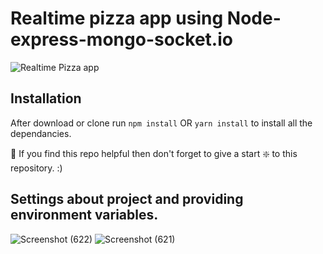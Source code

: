 # Realtime pizza app using Node-express-mongo-socket.io

![Realtime Pizza app](https://github.com/codersgyan/realtime-pizza-app-node-express-mongo/blob/master/Screenshot%202020-09-21%20at%2023.03.06.png?raw=true)




## Installation 
After download or clone run `npm install` OR `yarn install` to install all the dependancies.

🙏 If you find this repo helpful then don't forget to give a start ❇️ to this repository. :)

## Settings about project and providing environment variables.

![Screenshot (622)](https://github.com/afeefaahmad/realtime-pizza-app-node-express-mongo-master/assets/75202156/6e06dce5-71de-4c19-a08c-5f9695111964)
![Screenshot (621)](https://github.com/afeefaahmad/realtime-pizza-app-node-express-mongo-master/assets/75202156/46fe67d0-0fa2-464e-9704-223ab2e061bb)

